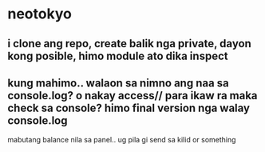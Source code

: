 # neotokyo

## i clone ang repo, create balik nga private, dayon kong posible, himo module ato dika inspect
## kung mahimo.. walaon sa nimno ang naa sa console.log? o nakay access// para ikaw ra maka check sa console? himo final version nga walay console.log

mabutang balance nila sa panel..
ug pila gi send sa kilid or something
